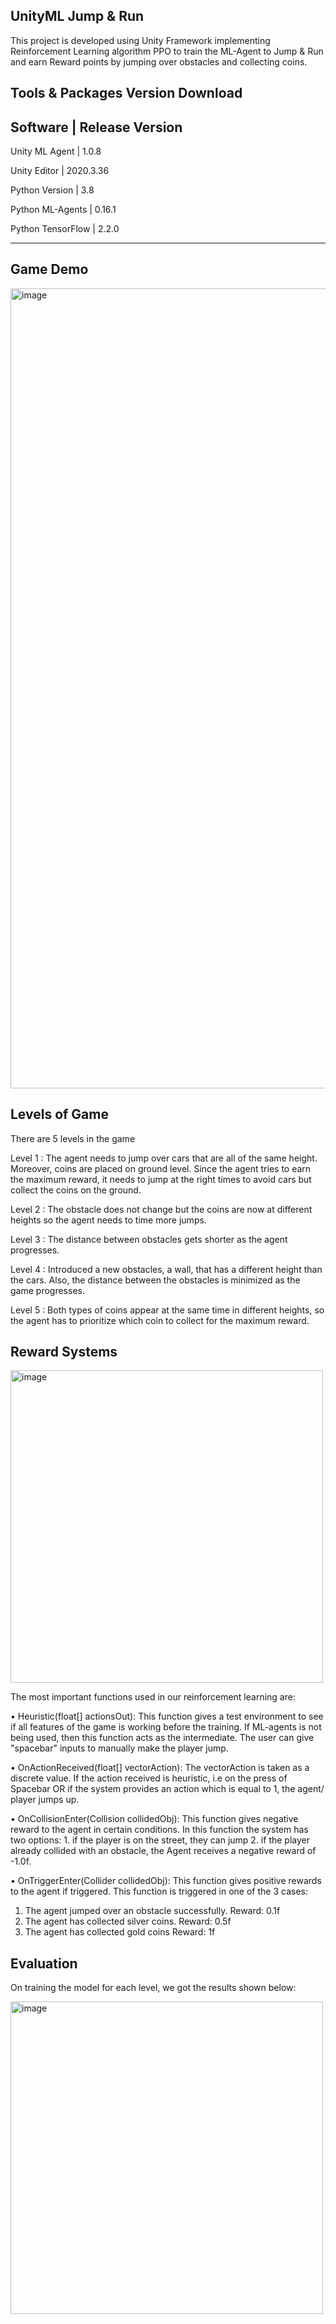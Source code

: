 ## UnityML Jump & Run

This project is developed using Unity Framework implementing Reinforcement Learning algorithm PPO to train the ML-Agent to Jump & Run and earn Reward points by jumping over obstacles and collecting coins.

## Tools & Packages Version Download

Software							                         |                       					Release Version
----------------------------------------------------------------------------------------------------

Unity ML Agent 									               |                                 1.0.8

Unity Editor										               |                                 2020.3.36

Python Version									               |                                 3.8

Python ML-Agents								               |                                 0.16.1

Python TensorFlow                              |                                 2.2.0

----------------------------------------------------------------------------------------------------

## Game Demo

<img width="1280" alt="image" src="https://user-images.githubusercontent.com/31996588/179427371-9bff6ee5-dc9f-4ec4-84a4-b743fc2dba85.png">

## Levels of Game

There are 5 levels in the game

Level 1 :  The agent needs to jump over cars that are all of the same height. Moreover, coins are placed on ground level. Since the agent tries to earn the maximum   reward, it needs to jump at the right times to avoid cars but collect the coins on the ground.

Level 2 : The obstacle does not change but the coins are now at different heights so the agent needs to time more jumps.

Level 3 : The distance between obstacles gets shorter as the agent progresses.

Level 4 : Introduced a new obstacles, a wall, that has a different height than the cars. Also, the distance between the obstacles is minimized as the game progresses.

Level 5 : Both types of coins appear at the same time in different heights, so the agent has to prioritize which coin to collect for the maximum reward.

## Reward Systems

<img width="500" alt="image" src="https://user-images.githubusercontent.com/31996588/179427858-cce231e4-11bb-49c9-b01a-2d3c498df394.png">

The most important functions used in our reinforcement learning are:

• Heuristic(float[] actionsOut): 
This function gives a test environment to see if all features of the game is working before the training. If ML-agents is not being used, then this function acts as the intermediate. The user can give "spacebar" inputs to manually make the player jump.

• OnActionReceived(float[] vectorAction): 
The vectorAction is taken as a discrete value. If the action received is heuristic, i.e on the press of Spacebar OR if the system provides an action which is equal to 1, the agent/ player jumps up.

• OnCollisionEnter(Collision collidedObj): 
This function gives negative reward to the agent in certain conditions.
In this function the system has two options: 1. if the player is on the street, they can jump 2. if the player already collided with an obstacle, the Agent receives a negative reward of -1.0f.

• OnTriggerEnter(Collider collidedObj): This function gives positive rewards to the agent if triggered. This function is triggered in one of the 3 cases:

1. The agent jumped over an obstacle successfully. Reward: 0.1f
2. The agent has collected silver coins. Reward: 0.5f
3. The agent has collected gold coins Reward: 1f

## Evaluation

On training the model for each level, we got the results shown below: 

<img width="500" alt="image" src="https://user-images.githubusercontent.com/31996588/179428014-f0985432-f4ed-4f04-9c37-c062972a19ad.png">







